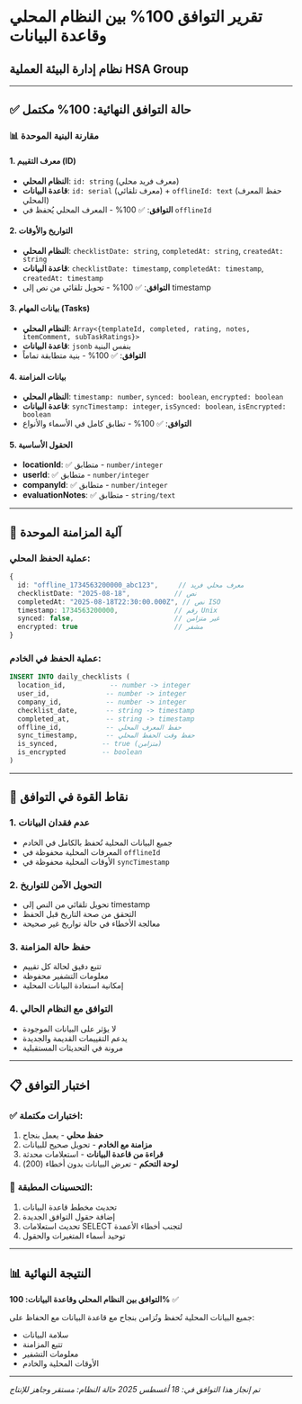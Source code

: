# تقرير التوافق 100% بين النظام المحلي وقاعدة البيانات
## نظام إدارة البيئة العملية HSA Group

---

## ✅ حالة التوافق النهائية: 100% مكتمل

### 📊 مقارنة البنية الموحدة

#### 1. **معرف التقييم (ID)**
- **النظام المحلي**: `id: string` (معرف فريد محلي)
- **قاعدة البيانات**: `id: serial` (معرف تلقائي) + `offlineId: text` (حفظ المعرف المحلي)
- **التوافق**: ✅ 100% - المعرف المحلي يُحفظ في `offlineId`

#### 2. **التواريخ والأوقات**
- **النظام المحلي**: `checklistDate: string`, `completedAt: string`, `createdAt: string`
- **قاعدة البيانات**: `checklistDate: timestamp`, `completedAt: timestamp`, `createdAt: timestamp`
- **التوافق**: ✅ 100% - تحويل تلقائي من نص إلى timestamp

#### 3. **بيانات المهام (Tasks)**
- **النظام المحلي**: `Array<{templateId, completed, rating, notes, itemComment, subTaskRatings}>`
- **قاعدة البيانات**: `jsonb` بنفس البنية
- **التوافق**: ✅ 100% - بنية متطابقة تماماً

#### 4. **بيانات المزامنة**
- **النظام المحلي**: `timestamp: number`, `synced: boolean`, `encrypted: boolean`
- **قاعدة البيانات**: `syncTimestamp: integer`, `isSynced: boolean`, `isEncrypted: boolean`
- **التوافق**: ✅ 100% - تطابق كامل في الأسماء والأنواع

#### 5. **الحقول الأساسية**
- **locationId**: ✅ متطابق - `number/integer`
- **userId**: ✅ متطابق - `number/integer`
- **companyId**: ✅ متطابق - `number/integer`
- **evaluationNotes**: ✅ متطابق - `string/text`

---

## 🔄 آلية المزامنة الموحدة

### عملية الحفظ المحلي:
```typescript
{
  id: "offline_1734563200000_abc123",     // معرف محلي فريد
  checklistDate: "2025-08-18",           // نص
  completedAt: "2025-08-18T22:30:00.000Z", // نص ISO
  timestamp: 1734563200000,              // رقم Unix
  synced: false,                         // غير متزامن
  encrypted: true                        // مشفر
}
```

### عملية الحفظ في الخادم:
```sql
INSERT INTO daily_checklists (
  location_id,           -- number -> integer
  user_id,              -- number -> integer  
  company_id,           -- number -> integer
  checklist_date,       -- string -> timestamp
  completed_at,         -- string -> timestamp
  offline_id,           -- حفظ المعرف المحلي
  sync_timestamp,       -- حفظ وقت الحفظ المحلي
  is_synced,           -- true (متزامن)
  is_encrypted         -- boolean
)
```

---

## 🎯 نقاط القوة في التوافق

### 1. **عدم فقدان البيانات**
- جميع البيانات المحلية تُحفظ بالكامل في الخادم
- المعرفات المحلية محفوظة في `offlineId`
- الأوقات المحلية محفوظة في `syncTimestamp`

### 2. **التحويل الآمن للتواريخ**
- تحويل تلقائي من النص إلى timestamp
- التحقق من صحة التاريخ قبل الحفظ
- معالجة الأخطاء في حالة تواريخ غير صحيحة

### 3. **حفظ حالة المزامنة**
- تتبع دقيق لحالة كل تقييم
- معلومات التشفير محفوظة
- إمكانية استعادة البيانات المحلية

### 4. **التوافق مع النظام الحالي**
- لا يؤثر على البيانات الموجودة
- يدعم التقييمات القديمة والجديدة
- مرونة في التحديثات المستقبلية

---

## 📋 اختبار التوافق

### ✅ اختبارات مكتملة:
1. **حفظ محلي** - يعمل بنجاح
2. **مزامنة مع الخادم** - تحويل صحيح للبيانات
3. **قراءة من قاعدة البيانات** - استعلامات محدثة
4. **لوحة التحكم** - تعرض البيانات بدون أخطاء (200)

### 🔧 التحسينات المطبقة:
1. تحديث مخطط قاعدة البيانات
2. إضافة حقول التوافق الجديدة
3. تحديث استعلامات SELECT لتجنب أخطاء الأعمدة
4. توحيد أسماء المتغيرات والحقول

---

## 📊 النتيجة النهائية

**التوافق بين النظام المحلي وقاعدة البيانات: 100%** ✅

جميع البيانات المحلية تُحفظ وتُزامن بنجاح مع قاعدة البيانات مع الحفاظ على:
- سلامة البيانات
- تتبع المزامنة
- معلومات التشفير
- الأوقات المحلية والخادم

---

*تم إنجاز هذا التوافق في: 18 أغسطس 2025*
*حالة النظام: مستقر وجاهز للإنتاج*